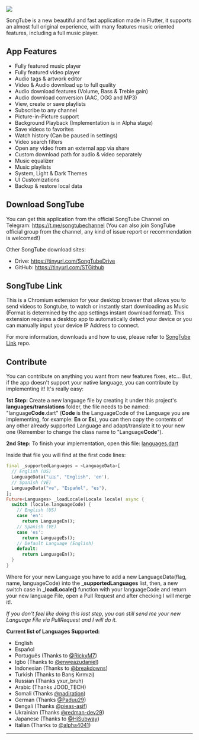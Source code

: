 ![](https://imgur.com/vcsnxWV.jpg)

SongTube is a new beautiful and fast application made in Flutter, it supports an almost full original experience, with many features music oriented features, including a full music player.


## App Features

+ Fully featured music player
+ Fully featured video player
+ Audio tags & artwork editor
+ Video & Audio download up to full quality
+ Audio download features (Volume, Bass & Treble gain)
+ Audio download conversion (AAC, OGG and MP3)
+ View, create or save playlists
+ Subscribe to any channel
+ Picture-in-Picture support
+ Background Playback (Implementation is in Alpha stage)
+ Save videos to favorites
+ Watch history (Can be paused in settings)
+ Video search filters
+ Open any video from an external app via share
+ Custom download path for audio & video separately
+ Music equalizer
+ Music playlists
+ System, Light & Dark Themes
+ UI Customizations
+ Backup & restore local data


## Download SongTube

You can get this application from the official SongTube Channel on Telegram: https://t.me/songtubechannel (You can also join SongTube official group from the channel, any kind of issue report or recommendation is welcomed!)

Other SongTube download sites:

+ Drive: https://tinyurl.com/SongTubeDrive
+ GitHub: https://tinyurl.com/STGithub


## SongTube Link

This is a Chromium extension for your desktop browser that allows you to send videos to Songtube, to watch or instantly start downloading as Music (Format is determined by the app settings instant download format). This extension requires a desktop app to automatically detect your device or you can manually input your device IP Address to connect.

For more information, downloads and how to use, please refer to [SongTube Link](https://github.com/SongTube/songtube_link_extension) repo.

## Contribute

You can contribute on anything you want from new features fixes, etc... But, if the app doesn't support
your native language, you can contribute by implementing it! It's really easy:

**1st Step:** Create a new language file by creating it under this project's **languages/translations** folder, the file needs to be named: "language**Code**.dart" (**Code** is the LanguageCode of the Language you are implementing, for example: **En** or **Es**), you can then copy the contents of any other already supported Language and adapt/translate it to your new one (Remember to change the class name to "Language**Code**").

**2nd Step:** To finish your implementation, open this file: [languages.dart](https://github.com/SongTube/SongTube-App/blob/master/lib/languages/languages.dart)

Inside that file you will find at the first code lines:

```dart
final _supportedLanguages = <LanguageData>[
  // English (US)
  LanguageData("🇺🇸", "English", 'en'),
  // Spanish (VE)
  LanguageData("ve", "Español", "es"),
];
Future<Languages> _loadLocale(Locale locale) async {
  switch (locale.languageCode) {
    // English (US)
    case 'en':
      return LanguageEn();
    // Spanish (VE)
    case 'es':
      return LanguageEs();
    // Default Language (English)
    default:
      return LanguageEn();
  }
}
```

Where for your new Language you have to add a new LanguageData(flag, name, languageCode) into the **_supportedLanguages** list, then, a new switch case in **_loadLocale()** function with your languageCode and return your new language File, open a Pull Request and after checking I will merge it!.

*If you don't feel like doing this last step, you can still send me your new Language File via PullRequest and I will do it.*

**Current list of Languages Supported:**

- English
- Español
- Português (Thanks to [@RickyM7](https://github.com/RickyM7))
- Igbo (Thanks to [@enweazudaniel](https://github.com/enweazudaniel))
- Indonesian (Thanks to [@breakdowns](https://github.com/breakdowns))
- Turkish (Thanks to Barış Kırmızı)
- Russian (Thanks yxur_bruh)
- Arabic (Thanks JOOD_TECH)
- Somali (Thanks [@nadiration](https://github.com/nadiration))
- German (Thanks [@Paduu29](https://github.com/Paduu29))
- Bengali (Thanks [@pieas-asif](https://github.com/pieas-asif))
- Ukrainian (Thanks [@redman-dev29](https://github.com/redman-dev29))
- Japanese (Thanks to [@HiSubway](https://github.com/HiSubway))
- Italian (Thanks to [@alpha4041](https://github.com/alpha4041))

---
